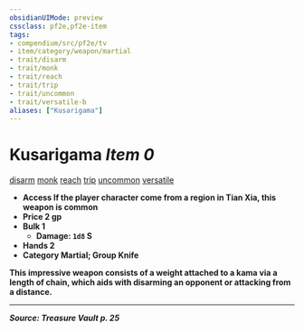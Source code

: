 ```yaml
---
obsidianUIMode: preview
cssclass: pf2e,pf2e-item
tags:
- compendium/src/pf2e/tv
- item/category/weapon/martial
- trait/disarm
- trait/monk
- trait/reach
- trait/trip
- trait/uncommon
- trait/versatile-b
aliases: ["Kusarigama"]
---
```

# Kusarigama *Item 0*  
[disarm](Reference/Rules/Traits/disarm.md "Disarm Weapon Trait")  [monk](Reference/Rules/Traits/monk.md "Monk Class Trait")  [reach](reach.md "Reach Weapon Trait")  [trip](Reference/Rules/Traits/trip.md "Trip Weapon Trait")  [uncommon](uncommon.md "Uncommon Rarity Trait")  [versatile <b>](rules/traits/versatile-b.md "Versatile Weapon Trait")  

- **Access** If the player character come from a region in Tian Xia, this weapon is common
- **Price** 2 gp
- **Bulk** 1
  - **Damage**: `1d8` S
- **Hands** 2
- **Category** Martial; **Group** Knife 

This impressive weapon consists of a weight attached to a kama via a length of chain, which aids with disarming an opponent or attacking from a distance.


---
*Source: Treasure Vault p. 25*